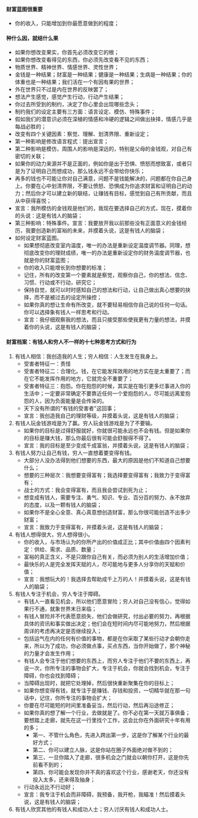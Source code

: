 #### 财富蓝图很重要
- 你的收入，只能增加到你最愿意做到的程度；
#### 种什么因，就结什么果
- 如果你想改变果实，你首先必须改变它的根；
- 如果你想改变看得见的东西，你必须先改变看不见的东西；
- 物质世界、精神世界、情感世界、灵性世界；
- 金钱是一种结果；财富是一种结果；健康是一种结果；生病是一种结果；你的体重也是一种结果；我们活在一个有因有果的世界；
- 外在世界只不过是内在世界的反映罢了；
- 想法产生感觉，感觉产生行动，行动产生结果；
- 你过去所受到的制约，决定了你心里会出现哪些念头；
- 制约我们的设定主要有三方面：语言设定、模仿、特殊事件；
- 假如我们的潜意识必须在深植的情感和冷硬的逻辑之间做出抉择，情感几乎是每战必胜的；
- 改变有四个关键因素：察觉、理解、划清界限、重新设定；
- 第一种影响是修改语言程式：提出宣言；
- 第二种影响是模仿，周围人的影响是深远的，特别是父母的金钱观，对自己有密切的关联；
- 如果你的动力来源并不是正面的，例如你是出于恐惧、愤怒而想致富，或者只是为了证明自己而想成功，那么钱永远不会带给你快乐；
- 再多的钱也不可能让你对自己满意，问题不是钱能解决的，问题都在你自己身上。你要在心中划清界限，不要让愤怒、恐惧成为你追求财富和证明自己的动力；然后你才可以建立新的联结，让赚钱有目标，感觉到自己有所贡献，而且从中获得喜悦；
- 宣言：我所模仿的金钱观是他们的，我现在要选择自己的方式，现在，摸着你的头说：这是有钱人的脑袋；
- 第三种影响：特殊事件。宣言：我要放开我以前那些没有正面意义的金钱经历，我要创造新的富裕的未来，并摸着头说，这是有钱人的脑袋；
- 如何设定财富蓝图。
	- 如果想彻底改变室内温度，唯一的办法是重新设定温度调节器。同理，想彻底改变你的理财成绩，唯一的办法是重新设定你的财务温度调节器，也就是你的财富蓝图；
	- 你的收入只能增长到你想要的标准；
	- 记住，所有的改变第一个要素就是察觉，观察你自己，你的想法、信念、习惯、行动或不行动，研究它；
	- 保持自觉，就可以时时感知自己的想法和行动，让自己做出真心想要的抉择，而不是被过去的设定所操控；
	- 如果你真的想让生命有所改变，就不要轻易相信你自己说的任何一句话。你可以选择象有钱人一样思考和行动。
	- 宣言：我仔细观察我的想法，而且只接受那些使我更有力量的想法，并摸着你的头说，这是有钱人的脑袋；

#### 财富档案：有钱人和穷人不一样的十七种思考方式和行为

1. 有钱人相信：我创造我的人生；穷人相信：人生发生在我身上。
	- 受害者特征一：责怪
	- 受害者特征二：合理化。钱，在它能发挥效用的地方实在是太重要了；而在它不能发挥作用的地方，它就完全不重要了；
	- 受害者特征三：抱怨。你在抱怨的时候，其实是在吸引更多烂事进入你的生活中；一定要非常确定不要靠近任何一个爱抱怨的人，尽可能远离爱抱怨的人，因为负面能量是会传染的。
	- 天下没有所谓的"有钱的受害者"这回事；
	- 宣言：我创造我自己的理财等级，并摸着头说，这是有钱人的脑袋；
2. 有钱人玩金钱游戏是为了赢。穷人玩金钱游戏是为了不要输。
	- 如果你的目标是过得舒服就好，你就很可能永远也不会有钱。但是如果你的目标是赚大钱，那么你最后很有可能会舒服得不得了。
	- 宣言：我的目标是至少变成千成富翁，并摸着头说，这是有钱人的脑袋；
3. 有钱人努力让自己有钱，穷人一直想着要变得有钱。
	- 大部分人没办法得到他们想要的东西，最大的原因是他们不知道自己想要什么；
	- 想要的三种层次：我想要变得富有；我选择要变得富有；我致力于变得富有；
	- 战士的方式：我会变得富有，而且我会尝试到死为止；
	- 想变成有钱人，需要专注、勇气、知识、专业、百分百的努力、永不放弃的态度，以及一颗有钱人的脑袋；
	- 如果你不是全心全意、真心真意想创造财富，那么你很可能创造不出多少财富；
	- 宣言：我致力于变得富有，并摸着头说，这是有钱人的脑袋；
4. 有钱人想得很大，穷人想得很小。
	- 你的收入，与市场认为的你所产出的价值成正比；其中价值由四个因素判定：供给、需求、品质、数量；
	- 富裕的真正含义，不是只跟你自己有关，而必须为别人的生活增加价值；
	- 最快乐的人是完全发挥天赋的人，尽可能地与更多人分享你的天赋和价值；
	- 宣言：我想玩大的！我选择去帮助成千上万的人！并摸着头说，这是有钱人的脑袋；
5. 有钱人专注于机会，穷人专注于障碍。
	- 有钱人一直看见机会，所以他们愿意冒险；穷人对自己没有信心，觉得如果行不通，就象世界末日来临；
	- 有钱人冒险并不代表愿意损失，他们会做研究，付出必要的努力，再根据具体的资讯和事实做出决定；他们会在短时间内尽可能地努力，然后根据周详的考虑再决定是否继续投入；
	- 包括运气在内的任何有价值的事物，都是在你采取了某些行动才会朝你走来，所以为了成功，你必须做点事，买点东西，当你开始做了，那个神秘的力量才会发生作用；
	- 有钱人会专注于他们想要的东西上，而穷人专注于他们不要的东西上，再说一次，你所专注的事物会扩大，专注于机会，你就会找到机会，专注于障碍，你也会找到障碍；
	- 当障碍出现时，就把它处理掉，然后很快重新聚集在你的目标上；
	- 如果你想变得有钱，就专注于是赚钱、存钱和投资，一切精华就在那一句话中，记住，你所专注的事物会扩大；
	- 你要在尽可能短的时间里准备妥当，然后行动，然后再沿途修正；
	- 如果你真的想了解一个行业，去做就是了。你不必在第一天就万事俱备；要想踏上走廊，就先在这一行里找个工作，这会比你在外面研究十年有用的多；
		- 第一、不管什么角色，先进入跨出第一步，这是你了解某个行业的最好方式；
		- 第二、你可以建立人脉，这是你站在圈子外面绝对做不到的；
		- 第三、一旦你踏入了走廊，很多机会之门就会以朝你打开，这是你先前看不到的；
		- 第四、你可能会发现你并不真的喜欢这个行业，感谢老天，你还没有投入太多，还来得及抽身；
	- 行动永远比不行动好；
	- 宣言：我专注于机会而非障碍，我预备，我开枪，我瞄准！然后摸着头说，这是有钱人的脑袋；
6. 有钱人欣赏其他的有钱人和成功人士；穷人讨厌有钱人和成功人士。